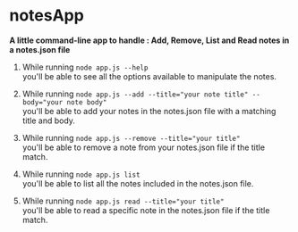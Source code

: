 # notesApp
<b>A little command-line app to handle : Add, Remove, List and Read notes in a notes.json file</b>

1) While running ```node app.js --help```<br> 
   you'll be able to see all the options available to manipulate the notes.

2) While running ```node app.js --add --title="your note title" --body="your note body"```<br> 
   you'll be able to add your notes in the notes.json file with a matching title and body.
   
3) While running ```node app.js --remove --title="your title"```<br>
   you'll be able to remove a note from your notes.json file if the title match.
   
4) While running ```node app.js list```<br>
   you'll be able to list all the notes included in the notes.json file.
 
5) While running ```node app.js read --title="your title"```<br>
   you'll be able to read a specific note in the notes.json file if the title match.
   
